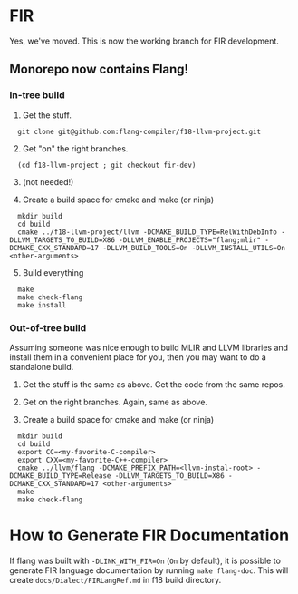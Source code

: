 <!--===- README.md

   Part of the LLVM Project, under the Apache License v2.0 with LLVM Exceptions.
   See https://llvm.org/LICENSE.txt for license information.
   SPDX-License-Identifier: Apache-2.0 WITH LLVM-exception

-->

# FIR

Yes, we've moved. This is now the working branch for FIR development.

## Monorepo now contains Flang!

### In-tree build

1. Get the stuff.

```
  git clone git@github.com:flang-compiler/f18-llvm-project.git
```

2. Get "on" the right branches.

```
  (cd f18-llvm-project ; git checkout fir-dev)
```

3. (not needed!)
             
4. Create a build space for cmake and make (or ninja)

```
  mkdir build
  cd build
  cmake ../f18-llvm-project/llvm -DCMAKE_BUILD_TYPE=RelWithDebInfo -DLLVM_TARGETS_TO_BUILD=X86 -DLLVM_ENABLE_PROJECTS="flang;mlir" -DCMAKE_CXX_STANDARD=17 -DLLVM_BUILD_TOOLS=On -DLLVM_INSTALL_UTILS=On <other-arguments>
```

5. Build everything

```
  make
  make check-flang
  make install
```

### Out-of-tree build

Assuming someone was nice enough to build MLIR and LLVM libraries and
install them in a convenient place for you, then you may want to do a
standalone build.

1. Get the stuff is the same as above. Get the code from the same repos.

2. Get on the right branches. Again, same as above.

3. Create a build space for cmake and make (or ninja)

```
  mkdir build
  cd build
  export CC=<my-favorite-C-compiler>
  export CXX=<my-favorite-C++-compiler>
  cmake ../llvm/flang -DCMAKE_PREFIX_PATH=<llvm-instal-root> -DCMAKE_BUILD_TYPE=Release -DLLVM_TARGETS_TO_BUILD=X86 -DCMAKE_CXX_STANDARD=17 <other-arguments>
  make
  make check-flang
```

# How to Generate FIR Documentation

If flang was built with `-DLINK_WITH_FIR=On` (`On` by default), it is
possible to generate FIR language documentation by running `make
flang-doc`. This will create `docs/Dialect/FIRLangRef.md` in f18 build
directory.
